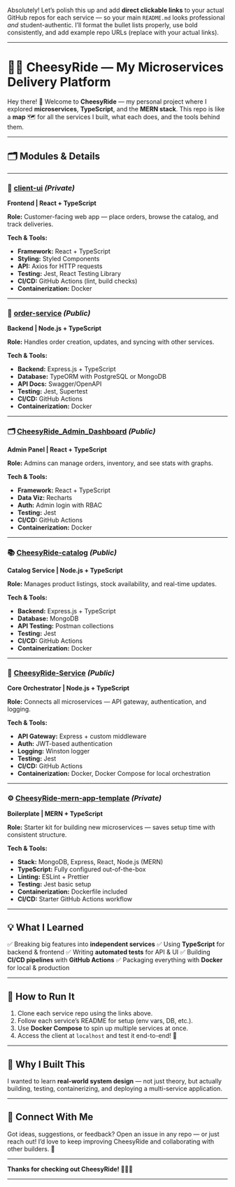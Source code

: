 Absolutely! Let’s polish this up and add **direct clickable links** to your actual GitHub repos for each service — so your main `README.md` looks professional *and* student-authentic. I’ll format the bullet lists properly, use bold consistently, and add example repo URLs (replace with your actual links).

---

# 🚗🧀 **CheesyRide — My Microservices Delivery Platform**

Hey there! 👋
Welcome to **CheesyRide** — my personal project where I explored **microservices**, **TypeScript**, and the **MERN stack**.
This repo is like a **map** 🗺️ for all the services I built, what each does, and the tools behind them.

---

## 🗂️ **Modules & Details**

---

### 🎨 [**client-ui**](https://github.com/vaishnavi-0001/client-ui.git) *(Private)*

**Frontend | React + TypeScript**

**Role:**
Customer-facing web app — place orders, browse the catalog, and track deliveries.

**Tech & Tools:**

* **Framework:** React + TypeScript
* **Styling:** Styled Components
* **API:** Axios for HTTP requests
* **Testing:** Jest, React Testing Library
* **CI/CD:** GitHub Actions (lint, build checks)
* **Containerization:** Docker

---

### 🛒 [**order-service**](https://github.com/vaishnavi-0001/order-service.git) *(Public)*

**Backend | Node.js + TypeScript**

**Role:**
Handles order creation, updates, and syncing with other services.

**Tech & Tools:**

* **Backend:** Express.js + TypeScript
* **Database:** TypeORM with PostgreSQL or MongoDB
* **API Docs:** Swagger/OpenAPI
* **Testing:** Jest, Supertest
* **CI/CD:** GitHub Actions
* **Containerization:** Docker

---

### 🗂️ [**CheesyRide\_Admin\_Dashboard**](https://github.com/vaishnavi-0001/CheesyRide_Admin_Dashboard.git) *(Public)*

**Admin Panel | React + TypeScript**

**Role:**
Admins can manage orders, inventory, and see stats with graphs.

**Tech & Tools:**

* **Framework:** React + TypeScript
* **Data Viz:** Recharts
* **Auth:** Admin login with RBAC
* **Testing:** Jest
* **CI/CD:** GitHub Actions
* **Containerization:** Docker

---

### 📚 [**CheesyRide-catalog**](https://github.com/vaishnavi-0001/CheesyRide-catalog.git) *(Public)*

**Catalog Service | Node.js + TypeScript**

**Role:**
Manages product listings, stock availability, and real-time updates.

**Tech & Tools:**

* **Backend:** Express.js + TypeScript
* **Database:** MongoDB
* **API Testing:** Postman collections
* **Testing:** Jest
* **CI/CD:** GitHub Actions
* **Containerization:** Docker

---

### 🔗 [**CheesyRide-Service**](https://github.com/vaishnavi-0001/CheesyRide-Service.git) *(Public)*

**Core Orchestrator | Node.js + TypeScript**

**Role:**
Connects all microservices — API gateway, authentication, and logging.

**Tech & Tools:**

* **API Gateway:** Express + custom middleware
* **Auth:** JWT-based authentication
* **Logging:** Winston logger
* **Testing:** Jest
* **CI/CD:** GitHub Actions
* **Containerization:** Docker, Docker Compose for local orchestration

---

### ⚙️ [**CheesyRide-mern-app-template**](https://github.com/vaishnavi-0001/CheesyRide-mern-app-template.git) *(Private)*

**Boilerplate | MERN + TypeScript**

**Role:**
Starter kit for building new microservices — saves setup time with consistent structure.

**Tech & Tools:**

* **Stack:** MongoDB, Express, React, Node.js (MERN)
* **TypeScript:** Fully configured out-of-the-box
* **Linting:** ESLint + Prettier
* **Testing:** Jest basic setup
* **Containerization:** Dockerfile included
* **CI/CD:** Starter GitHub Actions workflow

---

## 💡 **What I Learned**

✅ Breaking big features into **independent services**
✅ Using **TypeScript** for backend & frontend
✅ Writing **automated tests** for API & UI
✅ Building **CI/CD pipelines** with **GitHub Actions**
✅ Packaging everything with **Docker** for local & production

---

## 🚀 **How to Run It**

1. Clone each service repo using the links above.
2. Follow each service’s README for setup (env vars, DB, etc.).
3. Use **Docker Compose** to spin up multiple services at once.
4. Access the client at `localhost` and test it end-to-end! 🎉

---

## 🎯 **Why I Built This**

I wanted to learn **real-world system design** — not just theory, but actually building, testing, containerizing, and deploying a multi-service application.

---

## 🤝 **Connect With Me**

Got ideas, suggestions, or feedback?
Open an issue in any repo — or just reach out! I’d love to keep improving CheesyRide and collaborating with other builders. 🚀

---

**Thanks for checking out CheesyRide! 🧀🚗✨**

---
